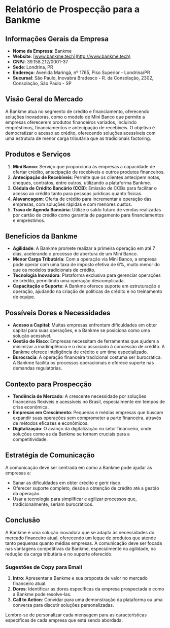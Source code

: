 # Relatório de Prospecção para a Bankme

## Informações Gerais da Empresa
- **Nome da Empresa**: Bankme
- **Website**: [www.bankme.tech](http://www.bankme.tech)
- **CNPJ**: 39.158.212/0001-37
- **Sede**: Londrina, PR
- **Endereço**: Avenida Maringá, nº 1765, Piso Superior - Londrina/PR
- **Sucursal**: São Paulo, Inovabra Bradesco - R. da Consolação, 2302, Consolação, São Paulo - SP

## Visão Geral do Mercado
A Bankme atua no segmento de crédito e financiamento, oferecendo soluções inovadoras, como o modelo de Mini Banco que permite a empresas oferecerem produtos financeiros variados, incluindo empréstimos, financiamentos e antecipação de recebíveis. O objetivo é democratizar o acesso ao crédito, oferecendo soluções acessíveis com uma estrutura de menor carga tributária que as tradicionais factoring.

## Produtos e Serviços
1. **Mini Banco**: Serviço que proporciona às empresas a capacidade de ofertar crédito, antecipação de recebíveis e outros produtos financeiros.
2. **Antecipação de Recebíveis**: Permite que os clientes antecipem notas, cheques, contratos, entre outros, utilizando a plataforma Bankme.
3. **Cédula de Crédito Bancário (CCB)**: Emissão de CCBs para facilitar o acesso ao crédito tanto para pessoas jurídicas quanto físicas.
4. **Alavancagem**: Oferta de crédito para incrementar a operação das empresas, com soluções rápidas e com menores custos.
5. **Trava de Agenda Bancária**: Utilize o saldo futuro de vendas realizadas por cartão de crédito como garantia de pagamento para financiamentos e empréstimos.

## Benefícios da Bankme
- **Agilidade**: A Bankme promete realizar a primeira operação em até 7 dias, acelerando o processo de abertura de um Mini Banco.
- **Menor Carga Tributária**: Com a operação via Mini Banco, a empresa pode operar com uma taxa de imposto efetiva de 6%, muito menor do que os modelos tradicionais de crédito.
- **Tecnologia Inovadora**: Plataforma exclusiva para gerenciar operações de crédito, permitindo uma operação descomplicada.
- **Capacitação e Suporte**: A Bankme oferece suporte em estruturação e operação, ajudando na criação de políticas de crédito e no treinamento de equipe.

## Possíveis Dores e Necessidades
- **Acesso a Capital**: Muitas empresas enfrentam dificuldades em obter capital para suas operações, e a Bankme se posiciona como uma solução acessível.
- **Gestão de Risco**: Empresas necessitam de ferramentas que ajudem a minimizar a inadimplência e o risco associado à concessão de crédito. A Bankme oferece inteligência de crédito e um time especializado.
- **Burocracia**: A operação financeira tradicional costuma ser burocrática. A Bankme facilita os processos operacionais e oferece suporte nas demandas regulatórias.

## Contexto para Prospecção
- **Tendência de Mercado**: A crescente necessidade por soluções financeiras flexíveis e acessíveis no Brasil, especialmente em tempos de crise econômica.
- **Empresas em Crescimento**: Pequenas e médias empresas que buscam expandir suas operações sem comprometer a parte financeira, através de métodos eficazes e econômicos.
- **Digitalização**: O avanço da digitalização no setor financeiro, onde soluções como as da Bankme se tornam cruciais para a competitividade.

## Estratégia de Comunicação
A comunicação deve ser centrada em como a Bankme pode ajudar as empresas a:
- Sanar as dificuldades em obter crédito e gerir risco.
- Oferecer suporte completo, desde a obtenção de crédito até a gestão da operação.
- Usar a tecnologia para simplificar e agilizar processos que, tradicionalmente, seriam burocráticos.

## Conclusão
A Bankme é uma solução inovadora que se adapta às necessidades do mercado financeiro atual, oferecendo um leque de produtos que atende tanto pequenas quanto médias empresas. A comunicação deve ser focada nas vantagens competitivas da Bankme, especialmente na agilidade, na redução da carga tributária e no suporte oferecido.

### Sugestões de Copy para Email
1. **Intro**: Apresentar a Bankme e sua proposta de valor no mercado financeiro atual.
2. **Dores**: Identificar as dores específicas da empresa prospectada e como a Bankme pode resolve-las.
3. **Call to Action**: Convidar para uma demonstração da plataforma ou uma conversa para discutir soluções personalizadas. 

Lembre-se de personalizar cada mensagem para as características específicas de cada empresa que está sendo abordada.